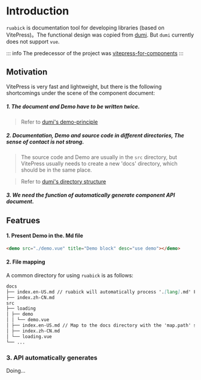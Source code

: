 # Introduction

`ruabick` is documentation tool for developing libraries (based on VitePress)。The functional design was copied from [dumi](https://d.umijs.org). But `dumi` currently does not support `vue`.

::: info
The predecessor of the project was [vitepress-for-components](https://github.com/dewfall123/vitepress-for-component)
:::

## Motivation

VitePress is very fast and lightweight, but there is the following shortcomings under the scene of the component document:

##### 1. The document and Demo have to be written twice.

> Refer to [dumi's demo-principle](https://d.umijs.org/guide/demo-principle)

##### 2. Documentation, Demo and source code in different directories, The sense of contact is not strong.

> The source code and Demo are usually in the `src` directory, but VitePress usually needs to create a new 'docs' directory, which should be in the same place.

> Refer to [dumi's directory structure](https://d.umijs.org/guide/basic)

##### 3. We need the function of automatically generate component API document.

## Featrues

#### 1. Present Demo in the. Md file

```html
<demo src="./demo.vue" title="Demo block" desc="use demo"></demo>
```

<demo src="./demo.vue" title="Demo block" desc="use demo"></demo>

#### 2. File mapping

A common directory for using `ruabick` is as follows:

```md
docs
├── index.en-US.md // ruabick will automatically process '.[lang].md' File
├── index.zh-CN.md
src
├── loading
│ ├── demo
│ │ └── demo.vue
│ ├── index.en-US.md // Map to the docs directory with the 'map.path' set by 'FrontMatter'
│ ├── index.zh-CN.md
│ └── loading.vue
└── ...
```

### 3. API automatically generates

Doing...
